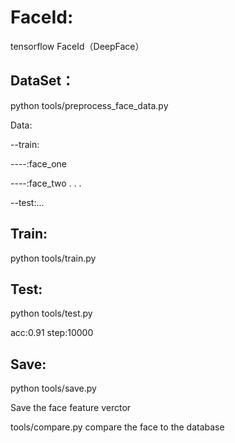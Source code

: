 # FaceId:
tensorflow FaceId（DeepFace）

## DataSet：
python tools/preprocess_face_data.py


Data:

  --train:
  
  ----:face_one
  
  ----:face_two
.
.
.

  --test:...

## Train:
python tools/train.py


## Test:
python tools/test.py

acc:0.91 step:10000

## Save:
python tools/save.py

Save the face feature verctor 

tools/compare.py
compare the face to the database
